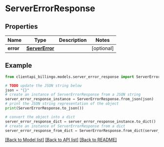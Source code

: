# ServerErrorResponse


## Properties

Name | Type | Description | Notes
------------ | ------------- | ------------- | -------------
**error** | [**ServerError**](ServerError.md) |  | [optional] 

## Example

```python
from clientapi_billingo.models.server_error_response import ServerErrorResponse

# TODO update the JSON string below
json = "{}"
# create an instance of ServerErrorResponse from a JSON string
server_error_response_instance = ServerErrorResponse.from_json(json)
# print the JSON string representation of the object
print(ServerErrorResponse.to_json())

# convert the object into a dict
server_error_response_dict = server_error_response_instance.to_dict()
# create an instance of ServerErrorResponse from a dict
server_error_response_from_dict = ServerErrorResponse.from_dict(server_error_response_dict)
```
[[Back to Model list]](../README.md#documentation-for-models) [[Back to API list]](../README.md#documentation-for-api-endpoints) [[Back to README]](../README.md)


